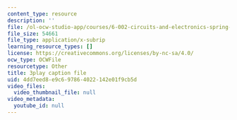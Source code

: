 ```yaml
---
content_type: resource
description: ''
file: /ol-ocw-studio-app/courses/6-002-circuits-and-electronics-spring-2007/4dd7eed8e9c697864022142e01f9cb5d_AfQxyVuLeCs.srt
file_size: 54661
file_type: application/x-subrip
learning_resource_types: []
license: https://creativecommons.org/licenses/by-nc-sa/4.0/
ocw_type: OCWFile
resourcetype: Other
title: 3play caption file
uid: 4dd7eed8-e9c6-9786-4022-142e01f9cb5d
video_files:
  video_thumbnail_file: null
video_metadata:
  youtube_id: null
---
```


